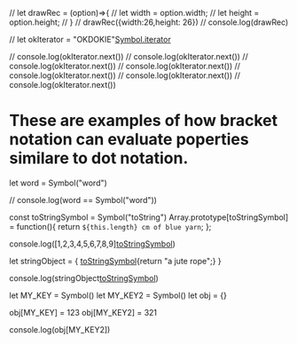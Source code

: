 // let drawRec = (option)=>{
//   let width = option.width;
//   let height = option.height;
// }
// drawRec({width:26,height: 26})
// console.log(drawRec)

// let okIterator = "OKDOKIE"[Symbol.iterator]()

// console.log(okIterator.next())
// console.log(okIterator.next())
// console.log(okIterator.next())
// console.log(okIterator.next())
// console.log(okIterator.next())
// console.log(okIterator.next())
// console.log(okIterator.next())


# These are examples of how bracket notation can evaluate poperties similare to dot notation.
let word = Symbol("word")

// console.log(word == Symbol("word"))

const toStringSymbol = Symbol("toString")
Array.prototype[toStringSymbol] = function(){
  return `${this.length} cm of blue yarn`;
};

console.log([1,2,3,4,5,6,7,8,9][toStringSymbol]())

let stringObject = {
  [toStringSymbol](){return "a jute rope";}
}

console.log(stringObject[toStringSymbol]())


let MY_KEY = Symbol()
let MY_KEY2 = Symbol()
let obj = {}

obj[MY_KEY] = 123
obj[MY_KEY2] = 321 

console.log(obj[MY_KEY2])